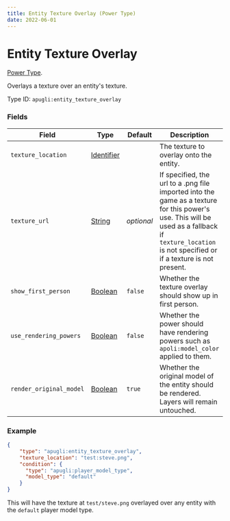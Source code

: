 ```yaml
---
title: Entity Texture Overlay (Power Type)
date: 2022-06-01
---
```


# Entity Texture Overlay

[Power Type](../power_types.md).

Overlays a texture over an entity's texture.

Type ID: `apugli:entity_texture_overlay`

### Fields

Field  | Type | Default | Description
-------|------|---------|-------------
`texture_location` | [Identifier](https://origins.readthedocs.io/en/latest/types/data_types/identifier/) |  | The texture to overlay onto the entity.
`texture_url` | [String](https://origins.readthedocs.io/en/latest/types/data_types/string/) | *optional* | If specified, the url to a .png file imported into the game as a texture for this power's use. This will be used as a fallback if `texture_location` is not specified or if a texture is not present.
`show_first_person` | [Boolean](https://origins.readthedocs.io/en/latest/types/data_types/boolean/) | `false` | Whether the texture overlay should show up in first person.
`use_rendering_powers` | [Boolean](https://origins.readthedocs.io/en/latest/types/data_types/boolean/) | `false` | Whether the power should have rendering powers such as `apoli:model_color` applied to them.
`render_original_model` | [Boolean](https://origins.readthedocs.io/en/latest/types/data_types/boolean/) | `true` | Whether the original model of the entity should be rendered. Layers will remain untouched.

### Example
```json
{
    "type": "apugli:entity_texture_overlay",
    "texture_location": "test:steve.png",
    "condition": {
      "type": "apugli:player_model_type",
      "model_type": "default"
    }
}
```
This will have the texture at `test/steve.png` overlayed over any entity with the `default` player model type.